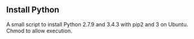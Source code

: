 ## Install Python

A small script to install Python 2.7.9 and 3.4.3 with pip2 and 3 on Ubuntu.<br>
Chmod to allow execution.
